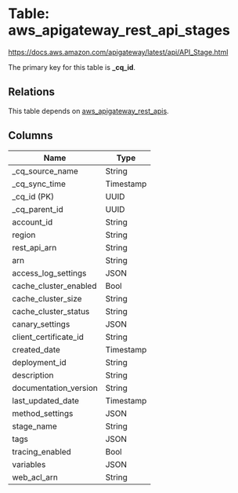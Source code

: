 # Table: aws_apigateway_rest_api_stages

https://docs.aws.amazon.com/apigateway/latest/api/API_Stage.html

The primary key for this table is **_cq_id**.

## Relations
This table depends on [aws_apigateway_rest_apis](aws_apigateway_rest_apis.md).


## Columns
| Name          | Type          |
| ------------- | ------------- |
|_cq_source_name|String|
|_cq_sync_time|Timestamp|
|_cq_id (PK)|UUID|
|_cq_parent_id|UUID|
|account_id|String|
|region|String|
|rest_api_arn|String|
|arn|String|
|access_log_settings|JSON|
|cache_cluster_enabled|Bool|
|cache_cluster_size|String|
|cache_cluster_status|String|
|canary_settings|JSON|
|client_certificate_id|String|
|created_date|Timestamp|
|deployment_id|String|
|description|String|
|documentation_version|String|
|last_updated_date|Timestamp|
|method_settings|JSON|
|stage_name|String|
|tags|JSON|
|tracing_enabled|Bool|
|variables|JSON|
|web_acl_arn|String|